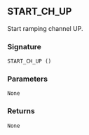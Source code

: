 ## START\_CH\_UP

Start ramping channel UP.


### Signature

`START_CH_UP ()`


### Parameters

`None`


### Returns

`None`